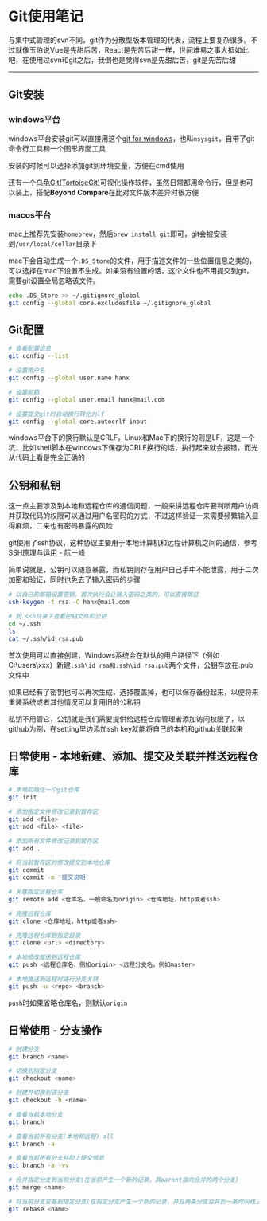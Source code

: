 # Git使用笔记

与集中式管理的svn不同，git作为分散型版本管理的代表，流程上要复杂很多。不过就像玉伯说Vue是先甜后苦，React是先苦后甜一样，世间难易之事大抵如此吧，在使用过svn和git之后，我倒也是觉得svn是先甜后苦，git是先苦后甜

---

## Git安装

### windows平台

windows平台安装git可以直接用这个[git for windows](https://git-for-windows.github.io/)，也叫`msysgit`，自带了git命令行工具和一个图形界面工具

安装的时候可以选择添加git到环境变量，方便在cmd使用

还有一个[乌龟Git(TortoiseGit)](https://tortoisegit.org/)可视化操作软件，虽然日常都用命令行，但是也可以装上，搭配**Beyond Compare**在比对文件版本差异时很方便

### macos平台

mac上推荐先安装`homebrew`，然后`brew install git`即可，git会被安装到`/usr/local/cellar`目录下

mac下会自动生成一个`.DS_Store`的文件，用于描述文件的一些位置信息之类的，可以选择在mac下设置不生成。如果没有设置的话，这个文件也不用提交到git，需要git设置全局忽略该文件。

```bash
echo .DS_Store >> ~/.gitignore_global
git config --global core.excludesfile ~/.gitignore_global
```

## Git配置

```bash
# 查看配置信息
git config --list

# 设置用户名
git config --global user.name hanx

# 设置邮箱
git config --global user.email hanx@mail.com

# 设置提交git时自动换行转化为lf
git config --global core.autocrlf input

```

windows平台下的换行默认是CRLF，Linux和Mac下的换行的则是LF，这是一个坑，比如shell脚本在windows下保存为CRLF换行的话，执行起来就会报错，而光从代码上看是完全正确的

## 公钥和私钥

这一点主要涉及到本地和远程仓库的通信问题，一般来讲远程仓库要判断用户访问并获取代码的权限可以通过用户名密码的方式，不过这样验证一来需要频繁输入显得麻烦，二来也有密码暴露的风险

git使用了ssh协议，这种协议主要用于本地计算机和远程计算机之间的通信，参考[SSH原理与运用 - 阮一峰](http://www.ruanyifeng.com/blog/2011/12/ssh_remote_login.html)

简单说就是，公钥可以随意暴露，而私钥则存在用户自己手中不能泄露，用于二次加密和验证，同时也免去了输入密码的步骤

```bash
# 以自己的邮箱设置密钥，首次执行会让输入密码之类的，可以直接跳过
ssh-keygen -t rsa -C hanx@mail.com

# 到.ssh目录下查看密钥文件和公钥
cd ~/.ssh
ls
cat ~/.ssh/id_rsa.pub
```

首次使用可以直接创建，Windows系统会在默认的用户路径下（例如 C:\users\xxx）新建`.ssh\id_rsa和.ssh\id_rsa.pub`两个文件，公钥存放在.pub文件中

如果已经有了密钥也可以再次生成，选择覆盖掉，也可以保存备份起来，以便将来重装系统或者其他情况可以复用旧的公私钥

私钥不用管它，公钥就是我们需要提供给远程仓库管理者添加访问权限了，以github为例，在setting里边添加ssh key就能将自己的本机和github关联起来

## 日常使用 - 本地新建、添加、提交及关联并推送远程仓库

```bash
# 本地初始化一个git仓库
git init

# 添加指定文件修改记录到暂存区
git add <file>
git add <file> <file>

# 添加所有文件修改记录到暂存区
git add .

# 将当前暂存区的修改提交到本地仓库
git commit
git commit -m '提交说明'

# 关联指定远程仓库
git remote add <仓库名，一般命名为origin> <仓库地址，http或者ssh>

# 克隆远程仓库
git clone <仓库地址，http或者ssh>

# 克隆远程仓库到指定目录
git clone <url> <directory>

# 本地修改推送到远程仓库
git push <远程仓库名，例如origin> <远程分支名，例如master>

# 本地推送到远程时进行分支关联
git push -u <repo> <branch>
```

`push`时如果省略仓库名，则默认`origin`

## 日常使用 - 分支操作

```bash
# 创建分支
git branch <name>

# 切换到指定分支
git checkout <name>

# 创建并切换到该分支
git checkout -b <name>

# 查看当前本地分支
git branch

# 查看当前所有分支(本地和远程) all
git branch -a

# 查看当前所有分支并附上提交信息
git branch -a -vv

# 合并指定分支到当前分支(在当前产生一个新的记录，其parent指向合并的两个分支)
git merge <name>

# 将当前分支变基到指定分支(在指定分支产生一个新的记录，并且两条分支合并到一条时间线上)
git rebase <name>

```